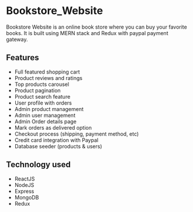 # Bookstore_Website
Bookstore Website is an online book store where you can buy your favorite books. It is built using MERN stack and Redux with paypal payment gateway.

## Features

- Full featured shopping cart
- Product reviews and ratings
- Top products carousel
- Product pagination
- Product search feature
- User profile with orders
- Admin product management
- Admin user management
- Admin Order details page
- Mark orders as delivered option
- Checkout process (shipping, payment method, etc)
- Credit card integration with Paypal
- Database seeder (products & users)

## Technology used

- ReactJS
- NodeJS
- Express
- MongoDB
- Redux
